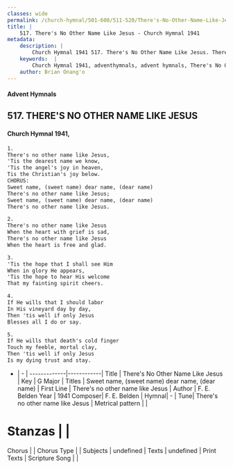 ```yaml
---
classes: wide
permalink: /church-hymnal/501-600/511-520/There's-No-Other-Name-Like-Jesus/
title: |
    517. There's No Other Name Like Jesus - Church Hymnal 1941
metadata:
    description: |
        Church Hymnal 1941 517. There's No Other Name Like Jesus. There's no other name like Jesus, 'Tis the dearest name we know, 'Tis the angel's joy in heaven, Tis the Christian's joy below. CHORUS: Sweet name, (sweet name) dear name, (dear name) There's no other name like Jesus; Sweet name, (sweet name) dear name, (dear name) There's no other name like Jesus. 
    keywords:  |
        Church Hymnal 1941, adventhymnals, advent hymnals, There's No Other Name Like Jesus, There's no other name like Jesus. Sweet name, (sweet name) dear name, (dear name)
    author: Brian Onang'o
---
```


#### Advent Hymnals
## 517. THERE'S NO OTHER NAME LIKE JESUS
####  Church Hymnal 1941,

```txt
1.
There's no other name like Jesus,
'Tis the dearest name we know,
'Tis the angel's joy in heaven,
Tis the Christian's joy below.
CHORUS:
Sweet name, (sweet name) dear name, (dear name)
There's no other name like Jesus;
Sweet name, (sweet name) dear name, (dear name)
There's no other name like Jesus.

2.
There's no other name like Jesus
When the heart with grief is sad,
There's no other name like Jesus
When the heart is free and glad.

3.
'Tis the hope that I shall see Him
When in glory He appears,
'Tis the hope to hear His welcome
That my fainting spirit cheers.

4.
If He wills that I should labor
In His vineyard day by day,
Then 'tis well if only Jesus
Blesses all I do or say.

5.
If He wills that death's cold finger
Touch my feeble, mortal clay,
Then 'tis well if only Jesus
Is my dying trust and stay.

```

- |   -  |
-------------|------------|
Title | There's No Other Name Like Jesus |
Key | G Major |
Titles | Sweet name, (sweet name) dear name, (dear name) |
First Line | There's no other name like Jesus |
Author | F. E. Belden
Year | 1941
Composer| F. E. Belden |
Hymnal|  - |
Tune| There's no other name like Jesus |
Metrical pattern | |
# Stanzas |  |
Chorus |  |
Chorus Type |  |
Subjects | undefined |
Texts | undefined |
Print Texts | 
Scripture Song |  |
    
